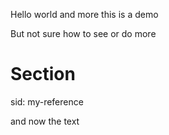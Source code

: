 Hello world and more
this is a demo 

But not sure how to
  see
  or do more
  
# Section
sid: my-reference

and now the text

